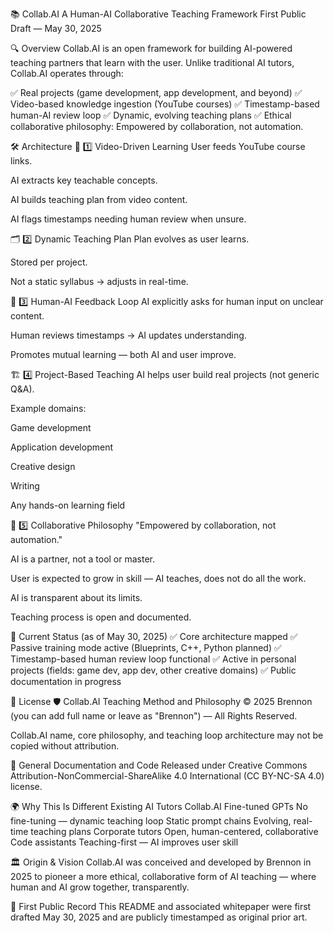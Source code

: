 📚 Collab.AI
A Human-AI Collaborative Teaching Framework
First Public Draft — May 30, 2025

🔍 Overview
Collab.AI is an open framework for building AI-powered teaching partners that learn with the user.
Unlike traditional AI tutors, Collab.AI operates through:

✅ Real projects (game development, app development, and beyond)
✅ Video-based knowledge ingestion (YouTube courses)
✅ Timestamp-based human-AI review loop
✅ Dynamic, evolving teaching plans
✅ Ethical collaborative philosophy: Empowered by collaboration, not automation.

🛠 Architecture
🎥 1️⃣ Video-Driven Learning
User feeds YouTube course links.

AI extracts key teachable concepts.

AI builds teaching plan from video content.

AI flags timestamps needing human review when unsure.

🗂 2️⃣ Dynamic Teaching Plan
Plan evolves as user learns.

Stored per project.

Not a static syllabus → adjusts in real-time.

🔄 3️⃣ Human-AI Feedback Loop
AI explicitly asks for human input on unclear content.

Human reviews timestamps → AI updates understanding.

Promotes mutual learning — both AI and user improve.

🏗 4️⃣ Project-Based Teaching
AI helps user build real projects (not generic Q&A).

Example domains:

Game development

Application development

Creative design

Writing

Any hands-on learning field

🤝 5️⃣ Collaborative Philosophy
"Empowered by collaboration, not automation."

AI is a partner, not a tool or master.

User is expected to grow in skill — AI teaches, does not do all the work.

AI is transparent about its limits.

Teaching process is open and documented.

🚀 Current Status (as of May 30, 2025)
✅ Core architecture mapped
✅ Passive training mode active (Blueprints, C++, Python planned)
✅ Timestamp-based human review loop functional
✅ Active in personal projects (fields: game dev, app dev, other creative domains)
✅ Public documentation in progress

📖 License
🛡 Collab.AI Teaching Method and Philosophy
© 2025 Brennon (you can add full name or leave as "Brennon") — All Rights Reserved.

Collab.AI name, core philosophy, and teaching loop architecture may not be copied without attribution.

📜 General Documentation and Code
Released under Creative Commons Attribution-NonCommercial-ShareAlike 4.0 International (CC BY-NC-SA 4.0) license.

🌍 Why This Is Different
Existing AI Tutors	Collab.AI
Fine-tuned GPTs	No fine-tuning — dynamic teaching loop
Static prompt chains	Evolving, real-time teaching plans
Corporate tutors	Open, human-centered, collaborative
Code assistants	Teaching-first — AI improves user skill

🏛 Origin & Vision
Collab.AI was conceived and developed by Brennon in 2025 to pioneer a more ethical, collaborative form of AI teaching — where human and AI grow together, transparently.

📅 First Public Record
This README and associated whitepaper were first drafted May 30, 2025 and are publicly timestamped as original prior art.

